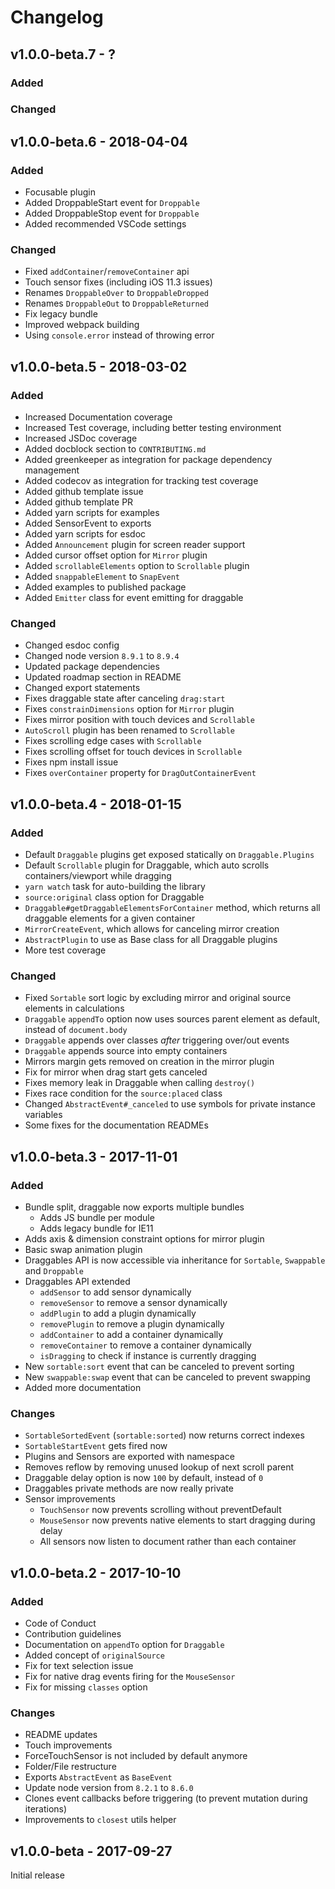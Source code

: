 # Changelog

## v1.0.0-beta.7 - ?

### Added

### Changed

## v1.0.0-beta.6 - 2018-04-04

### Added

* Focusable plugin
* Added DroppableStart event for `Droppable`
* Added DroppableStop event for `Droppable`
* Added recommended VSCode settings

### Changed

* Fixed `addContainer`/`removeContainer` api
* Touch sensor fixes (including iOS 11.3 issues)
* Renames `DroppableOver` to `DroppableDropped`
* Renames `DroppableOut` to `DroppableReturned`
* Fix legacy bundle
* Improved webpack building
* Using `console.error` instead of throwing error

## v1.0.0-beta.5 - 2018-03-02

### Added

* Increased Documentation coverage
* Increased Test coverage, including better testing environment
* Increased JSDoc coverage
* Added docblock section to `CONTRIBUTING.md`
* Added greenkeeper as integration for package dependency management
* Added codecov as integration for tracking test coverage
* Added github template issue
* Added github template PR
* Added yarn scripts for examples
* Added SensorEvent to exports
* Added yarn scripts for esdoc
* Added `Announcement` plugin for screen reader support
* Added cursor offset option for `Mirror` plugin
* Added `scrollableElements` option to `Scrollable` plugin
* Added `snappableElement` to `SnapEvent`
* Added examples to published package
* Added `Emitter` class for event emitting for draggable

### Changed

* Changed esdoc config
* Changed node version `8.9.1` to `8.9.4`
* Updated package dependencies
* Updated roadmap section in README
* Changed export statements
* Fixes draggable state after canceling `drag:start`
* Fixes `constrainDimensions` option for `Mirror` plugin
* Fixes mirror position with touch devices and `Scrollable`
* `AutoScroll` plugin has been renamed to `Scrollable`
* Fixes scrolling edge cases with `Scrollable`
* Fixes scrolling offset for touch devices in `Scrollable`
* Fixes npm install issue
* Fixes `overContainer` property for `DragOutContainerEvent`

## v1.0.0-beta.4 - 2018-01-15

### Added

* Default `Draggable` plugins get exposed statically on `Draggable.Plugins`
* Default `Scrollable` plugin for Draggable, which auto scrolls containers/viewport while dragging
* `yarn watch` task for auto-building the library
* `source:original` class option for Draggable
* `Draggable#getDraggableElementsForContainer` method, which returns all draggable elements for a given container
* `MirrorCreateEvent`, which allows for canceling mirror creation
* `AbstractPlugin` to use as Base class for all Draggable plugins
* More test coverage

### Changed

* Fixed `Sortable` sort logic by excluding mirror and original source elements in calculations
* `Draggable` `appendTo` option now uses sources parent element as default, instead of `document.body`
* `Draggable` appends over classes _after_ triggering over/out events
* `Draggable` appends source into empty containers
* Mirrors margin gets removed on creation in the mirror plugin
* Fix for mirror when drag start gets canceled
* Fixes memory leak in Draggable when calling `destroy()`
* Fixes race condition for the `source:placed` class
* Changed `AbstractEvent#_canceled` to use symbols for private instance variables
* Some fixes for the documentation READMEs

## v1.0.0-beta.3 - 2017-11-01

### Added

* Bundle split, draggable now exports multiple bundles
  * Adds JS bundle per module
  * Adds legacy bundle for IE11
* Adds axis & dimension constraint options for mirror plugin
* Basic swap animation plugin
* Draggables API is now accessible via inheritance for `Sortable`, `Swappable` and `Droppable`
* Draggables API extended
  * `addSensor` to add sensor dynamically
  * `removeSensor` to remove a sensor dynamically
  * `addPlugin` to add a plugin dynamically
  * `removePlugin` to remove a plugin dynamically
  * `addContainer` to add a container dynamically
  * `removeContainer` to remove a container dynamically
  * `isDragging` to check if instance is currently dragging
* New `sortable:sort` event that can be canceled to prevent sorting
* New `swappable:swap` event that can be canceled to prevent swapping
* Added more documentation

### Changes

* `SortableSortedEvent` (`sortable:sorted`) now returns correct indexes
* `SortableStartEvent` gets fired now
* Plugins and Sensors are exported with namespace
* Removes reflow by removing unused lookup of next scroll parent
* Draggable delay option is now `100` by default, instead of `0`
* Draggables private methods are now really private
* Sensor improvements
  * `TouchSensor` now prevents scrolling without preventDefault
  * `MouseSensor` now prevents native elements to start dragging during delay
  * All sensors now listen to document rather than each container

## v1.0.0-beta.2 - 2017-10-10

### Added

* Code of Conduct
* Contribution guidelines
* Documentation on `appendTo` option for `Draggable`
* Added concept of `originalSource`
* Fix for text selection issue
* Fix for native drag events firing for the `MouseSensor`
* Fix for missing `classes` option

### Changes

* README updates
* Touch improvements
* ForceTouchSensor is not included by default anymore
* Folder/File restructure
* Exports `AbstractEvent` as `BaseEvent`
* Update node version from `8.2.1` to `8.6.0`
* Clones event callbacks before triggering (to prevent mutation during iterations)
* Improvements to `closest` utils helper

## v1.0.0-beta - 2017-09-27

Initial release
